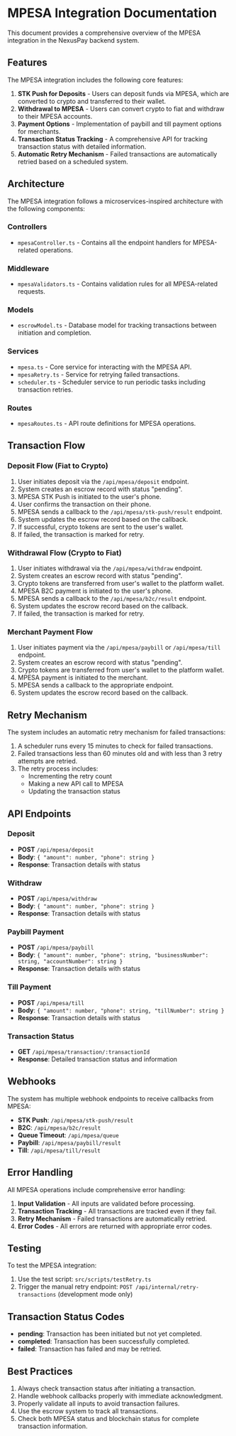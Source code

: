 # MPESA Integration Documentation

This document provides a comprehensive overview of the MPESA integration in the NexusPay backend system.

## Features

The MPESA integration includes the following core features:

1. **STK Push for Deposits** - Users can deposit funds via MPESA, which are converted to crypto and transferred to their wallet.
2. **Withdrawal to MPESA** - Users can convert crypto to fiat and withdraw to their MPESA accounts.
3. **Payment Options** - Implementation of paybill and till payment options for merchants.
4. **Transaction Status Tracking** - A comprehensive API for tracking transaction status with detailed information.
5. **Automatic Retry Mechanism** - Failed transactions are automatically retried based on a scheduled system.

## Architecture

The MPESA integration follows a microservices-inspired architecture with the following components:

### Controllers

- `mpesaController.ts` - Contains all the endpoint handlers for MPESA-related operations.

### Middleware

- `mpesaValidators.ts` - Contains validation rules for all MPESA-related requests.

### Models

- `escrowModel.ts` - Database model for tracking transactions between initiation and completion.

### Services

- `mpesa.ts` - Core service for interacting with the MPESA API.
- `mpesaRetry.ts` - Service for retrying failed transactions.
- `scheduler.ts` - Scheduler service to run periodic tasks including transaction retries.

### Routes

- `mpesaRoutes.ts` - API route definitions for MPESA operations.

## Transaction Flow

### Deposit Flow (Fiat to Crypto)

1. User initiates deposit via the `/api/mpesa/deposit` endpoint.
2. System creates an escrow record with status "pending".
3. MPESA STK Push is initiated to the user's phone.
4. User confirms the transaction on their phone.
5. MPESA sends a callback to the `/api/mpesa/stk-push/result` endpoint.
6. System updates the escrow record based on the callback.
7. If successful, crypto tokens are sent to the user's wallet.
8. If failed, the transaction is marked for retry.

### Withdrawal Flow (Crypto to Fiat)

1. User initiates withdrawal via the `/api/mpesa/withdraw` endpoint.
2. System creates an escrow record with status "pending".
3. Crypto tokens are transferred from user's wallet to the platform wallet.
4. MPESA B2C payment is initiated to the user's phone.
5. MPESA sends a callback to the `/api/mpesa/b2c/result` endpoint.
6. System updates the escrow record based on the callback.
7. If failed, the transaction is marked for retry.

### Merchant Payment Flow

1. User initiates payment via the `/api/mpesa/paybill` or `/api/mpesa/till` endpoint.
2. System creates an escrow record with status "pending".
3. Crypto tokens are transferred from user's wallet to the platform wallet.
4. MPESA payment is initiated to the merchant.
5. MPESA sends a callback to the appropriate endpoint.
6. System updates the escrow record based on the callback.

## Retry Mechanism

The system includes an automatic retry mechanism for failed transactions:

1. A scheduler runs every 15 minutes to check for failed transactions.
2. Failed transactions less than 60 minutes old and with less than 3 retry attempts are retried.
3. The retry process includes:
   - Incrementing the retry count
   - Making a new API call to MPESA
   - Updating the transaction status

## API Endpoints

### Deposit
- **POST** `/api/mpesa/deposit`
- **Body**: `{ "amount": number, "phone": string }`
- **Response**: Transaction details with status

### Withdraw
- **POST** `/api/mpesa/withdraw`
- **Body**: `{ "amount": number, "phone": string }`
- **Response**: Transaction details with status

### Paybill Payment
- **POST** `/api/mpesa/paybill`
- **Body**: `{ "amount": number, "phone": string, "businessNumber": string, "accountNumber": string }`
- **Response**: Transaction details with status

### Till Payment
- **POST** `/api/mpesa/till`
- **Body**: `{ "amount": number, "phone": string, "tillNumber": string }`
- **Response**: Transaction details with status

### Transaction Status
- **GET** `/api/mpesa/transaction/:transactionId`
- **Response**: Detailed transaction status and information

## Webhooks

The system has multiple webhook endpoints to receive callbacks from MPESA:

- **STK Push**: `/api/mpesa/stk-push/result`
- **B2C**: `/api/mpesa/b2c/result`
- **Queue Timeout**: `/api/mpesa/queue`
- **Paybill**: `/api/mpesa/paybill/result`
- **Till**: `/api/mpesa/till/result`

## Error Handling

All MPESA operations include comprehensive error handling:

1. **Input Validation** - All inputs are validated before processing.
2. **Transaction Tracking** - All transactions are tracked even if they fail.
3. **Retry Mechanism** - Failed transactions are automatically retried.
4. **Error Codes** - All errors are returned with appropriate error codes.

## Testing

To test the MPESA integration:

1. Use the test script: `src/scripts/testRetry.ts`
2. Trigger the manual retry endpoint: `POST /api/internal/retry-transactions` (development mode only)

## Transaction Status Codes

- **pending**: Transaction has been initiated but not yet completed.
- **completed**: Transaction has been successfully completed.
- **failed**: Transaction has failed and may be retried.

## Best Practices

1. Always check transaction status after initiating a transaction.
2. Handle webhook callbacks properly with immediate acknowledgment.
3. Properly validate all inputs to avoid transaction failures.
4. Use the escrow system to track all transactions.
5. Check both MPESA status and blockchain status for complete transaction information. 